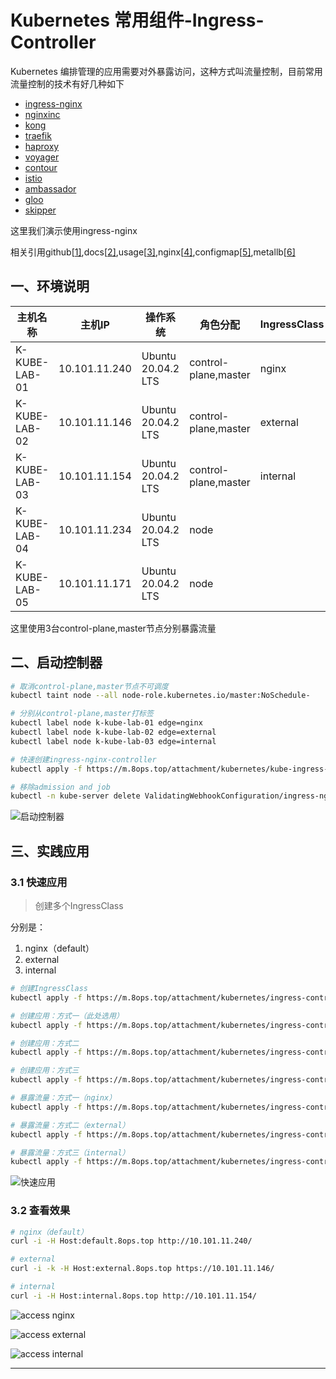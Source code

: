 

# Kubernetes 常用组件-Ingress-Controller

Kubernetes 编排管理的应用需要对外暴露访问，这种方式叫流量控制，目前常用流量控制的技术有好几种如下

- [ingress-nginx](https://github.com/kubernetes/ingress-nginx)
- [nginxinc](https://github.com/nginxinc/kubernetes-ingress)
- [kong](https://github.com/Kong/kubernetes-ingress-controller)
- [traefik](https://github.com/containous/traefik)
- [haproxy](https://github.com/jcmoraisjr/haproxy-ingress)
- [voyager](https://github.com/appscode/voyager)
- [contour](https://github.com/heptio/contour)
- [istio](https://istio.io/docs/tasks/traffic-management/ingress)
- [ambassador](https://github.com/datawire/ambassador)
- [gloo](https://github.com/solo-io/gloo)
- [skipper](https://github.com/zalando/skipper)

这里我们演示使用ingress-nginx

相关引用github[[1\]](http://github.com/kubernetes/ingress-nginx),docs[[2\]](https://kind.sigs.k8s.io/docs/user/ingress/#ingress-nginx),usage[[3\]](https://kubernetes.io/zh/docs/concepts/services-networking/ingress/),nginx[[4\]](https://docs.nginx.com/nginx-ingress-controller/installation/running-multiple-ingress-controllers/),configmap[[5\]](https://kubernetes.github.io/ingress-nginx/user-guide/nginx-configuration/configmap/),metallb[[6\]](https://metallb.universe.tf/)

## 一、环境说明

| 主机名称      | 主机IP        | 操作系统           | 角色分配             | IngressClass |
| ------------- | ------------- | ------------------ | -------------------- | ------------ |
| K-KUBE-LAB-01 | 10.101.11.240 | Ubuntu 20.04.2 LTS | control-plane,master | nginx        |
| K-KUBE-LAB-02 | 10.101.11.146 | Ubuntu 20.04.2 LTS | control-plane,master | external     |
| K-KUBE-LAB-03 | 10.101.11.154 | Ubuntu 20.04.2 LTS | control-plane,master | internal     |
| K-KUBE-LAB-04 | 10.101.11.234 | Ubuntu 20.04.2 LTS | node                 |              |
| K-KUBE-LAB-05 | 10.101.11.171 | Ubuntu 20.04.2 LTS | node                 |              |

这里使用3台control-plane,master节点分别暴露流量



## 二、启动控制器

```bash
# 取消control-plane,master节点不可调度
kubectl taint node --all node-role.kubernetes.io/master:NoSchedule-

# 分别从control-plane,master打标签
kubectl label node k-kube-lab-01 edge=nginx
kubectl label node k-kube-lab-02 edge=external
kubectl label node k-kube-lab-03 edge=internal

# 快速创建ingress-nginx-controller
kubectl apply -f https://m.8ops.top/attachment/kubernetes/kube-ingress-controller.yaml

# 移除admission and job
kubectl -n kube-server delete ValidatingWebhookConfiguration/ingress-nginx-admission job.batch/ingress-nginx-admission-create job.batch/ingress-nginx-admission-patch service/ingress-nginx-controller-admission
```

![启动控制器](screen/04-09.png)



## 三、实践应用

### 3.1 快速应用

> 创建多个IngressClass

分别是：

1. nginx（default）
2. external
3. internal

```bash
# 创建IngressClass
kubectl apply -f https://m.8ops.top/attachment/kubernetes/ingress-controller/01-ingressclass.yaml

# 创建应用：方式一（此处选用）
kubectl apply -f https://m.8ops.top/attachment/kubernetes/ingress-controller/02-app-echoserver.yaml

# 创建应用：方式二
kubectl apply -f https://m.8ops.top/attachment/kubernetes/ingress-controller/02-app-http-echo.yaml

# 创建应用：方式三
kubectl apply -f https://m.8ops.top/attachment/kubernetes/ingress-controller/02-app-nginx.yaml

# 暴露流量：方式一（nginx）
kubectl apply -f https://m.8ops.top/attachment/kubernetes/ingress-controller/03-ing-default.yaml

# 暴露流量：方式二（external）
kubectl apply -f https://m.8ops.top/attachment/kubernetes/ingress-controller/04-ing-external.yaml

# 暴露流量：方式三（internal）
kubectl apply -f https://m.8ops.top/attachment/kubernetes/ingress-controller/05-ing-internal.yaml
```

![快速应用](screen/04-10.png)



### 3.2 查看效果

```bash
# nginx（default）
curl -i -H Host:default.8ops.top http://10.101.11.240/

# external
curl -i -k -H Host:external.8ops.top https://10.101.11.146/

# internal
curl -i -H Host:internal.8ops.top http://10.101.11.154/
```

![access nginx](screen/04-13.png)

![access external](screen/04-14.png)

![access internal](screen/04-15.png)



------


